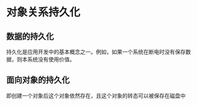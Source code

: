 # 对象关系持久化
## 数据的持久化
持久化是应用开发中的基本概念之一。例如，如果一个系统在断电时没有保存数据，则本系统没有使用价值。

## 面向对象的持久化
即创建一个对象后这个对象依然存在，且这个对象的转态可以被保存在磁盘中